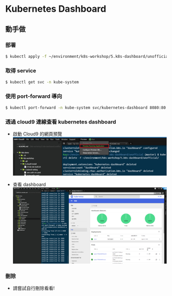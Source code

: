 # Kubernetes Dashboard

## 動手做

### 部署

```bash
$ kubectl apply -f ~/environment/k8s-workshop/5.k8s-dashboard/unofficial/
```

### 取得 service

```bash
$ kubectl get svc -n kube-system
```

### 使用 port-forward 導向

```bash
$ kubectl port-forward -n kube-system svc/kubernetes-dashboard 8080:80
```

### 透過 cloud9 連線查看 kubernetes dashboard

-  啟動 Cloud9 的網頁預覽
![](cloud9-preview-app.png)

-  查看 dashboard
![](k8s-dashboard-unofficial.png)


### 刪除

-  請嘗試自行刪除看看!